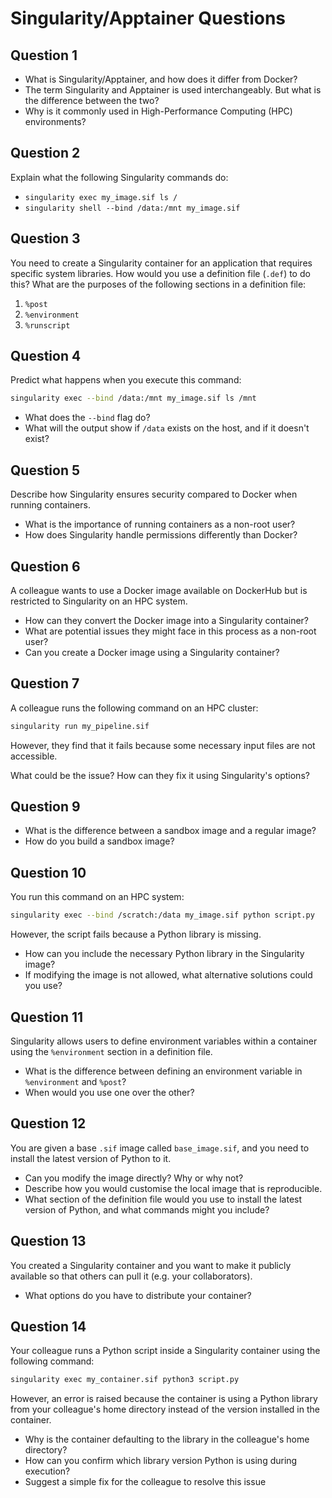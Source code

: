 # Singularity/Apptainer Questions

## Question 1
- What is Singularity/Apptainer, and how does it differ from Docker?
- The term Singularity and Apptainer is used interchangeably. But what is the difference between the two?
- Why is it commonly used in High-Performance Computing (HPC) environments?


## Question 2
Explain what the following Singularity commands do:

- `singularity exec my_image.sif ls /`
- `singularity shell --bind /data:/mnt my_image.sif`

## Question 3
You need to create a Singularity container for an application that requires specific system libraries. How would you use a definition file (`.def`) to do this?
What are the purposes of the following sections in a definition file:

1. `%post`
2. `%environment`
3. `%runscript`


## Question 4
Predict what happens when you execute this command:

```bash
singularity exec --bind /data:/mnt my_image.sif ls /mnt
```
- What does the `--bind` flag do?
- What will the output show if `/data` exists on the host, and if it doesn't exist?

## Question 5
Describe how Singularity ensures security compared to Docker when running containers.

- What is the importance of running containers as a non-root user?
- How does Singularity handle permissions differently than Docker?


## Question 6
A colleague wants to use a Docker image available on DockerHub but is restricted to Singularity on an HPC system.

- How can they convert the Docker image into a Singularity container?
- What are potential issues they might face in this process as a non-root user?
- Can you create a Docker image using a Singularity container?


## Question 7
A colleague runs the following command on an HPC cluster:

```bash
singularity run my_pipeline.sif
```

However, they find that it fails because some necessary input files are not accessible.

What could be the issue? How can they fix it using Singularity's options?


## Question 9
- What is the difference between a sandbox image and a regular image?
- How do you build a sandbox image?

## Question 10
You run this command on an HPC system:

```bash
singularity exec --bind /scratch:/data my_image.sif python script.py
```
However, the script fails because a Python library is missing.

- How can you include the necessary Python library in the Singularity image?
- If modifying the image is not allowed, what alternative solutions could you use?

## Question 11
Singularity allows users to define environment variables within a container using the `%environment` section in a definition file.

- What is the difference between defining an environment variable in `%environment` and `%post`?
- When would you use one over the other?


## Question 12
You are given a base `.sif` image called `base_image.sif`, and you need to install the latest version of Python to it.

- Can you modify the image directly? Why or why not?
- Describe how you would customise the local image that is reproducible.
- What section of the definition file would you use to install the latest version of Python, and what commands might you include?


## Question 13
You created a Singularity container and you want to make it publicly available so that others can pull it (e.g. your collaborators).

- What options do you have to distribute your container?


## Question 14
Your colleague runs a Python script inside a Singularity container using the following command:

```bash
singularity exec my_container.sif python3 script.py
```

However, an error is raised because the container is using a Python library from your colleague's home directory instead of the version installed in the container. 

- Why is the container defaulting to the library in the colleague's home directory?
- How can you confirm which library version Python is using during execution?
- Suggest a simple fix for the colleague to resolve this issue